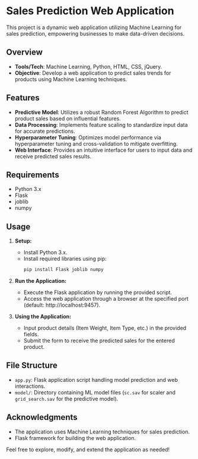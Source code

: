 # Sales Prediction Web Application

This project is a dynamic web application utilizing Machine Learning for sales prediction, empowering businesses to make data-driven decisions.

## Overview

- **Tools/Tech**: Machine Learning, Python, HTML, CSS, jQuery.
- **Objective**: Develop a web application to predict sales trends for products using Machine Learning techniques.

## Features

- **Predictive Model**: Utilizes a robust Random Forest Algorithm to predict product sales based on influential features.
- **Data Processing**: Implements feature scaling to standardize input data for accurate predictions.
- **Hyperparameter Tuning**: Optimizes model performance via hyperparameter tuning and cross-validation to mitigate overfitting.
- **Web Interface**: Provides an intuitive interface for users to input data and receive predicted sales results.

## Requirements

- Python 3.x
- Flask
- joblib
- numpy

## Usage

1. **Setup:**

    - Install Python 3.x.
    - Install required libraries using pip:
        ```bash
        pip install Flask joblib numpy
        ```

2. **Run the Application:**

    - Execute the Flask application by running the provided script.
    - Access the web application through a browser at the specified port (default: http://localhost:9457).

3. **Using the Application:**

    - Input product details (Item Weight, Item Type, etc.) in the provided fields.
    - Submit the form to receive the predicted sales for the entered product.

## File Structure

- `app.py`: Flask application script handling model prediction and web interactions.
- `model/`: Directory containing ML model files (`sc.sav` for scaler and `grid_search.sav` for the predictive model).

## Acknowledgments

- The application uses Machine Learning techniques for sales prediction.
- Flask framework for building the web application.

Feel free to explore, modify, and extend the application as needed!


